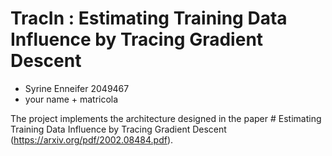 # TracIn : Estimating Training Data Influence by Tracing Gradient Descent

- Syrine Enneifer 2049467
- your name + matricola

The project implements the architecture designed in the paper # Estimating Training Data Influence by Tracing Gradient Descent (https://arxiv.org/pdf/2002.08484.pdf).
